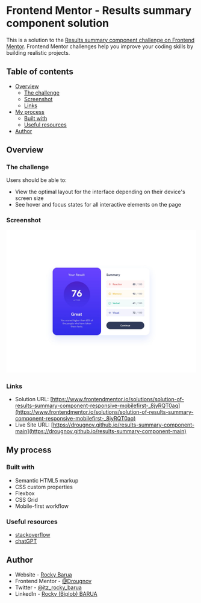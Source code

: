 # Frontend Mentor - Results summary component solution

This is a solution to the [Results summary component challenge on Frontend Mentor](https://www.frontendmentor.io/challenges/results-summary-component-CE_K6s0maV). Frontend Mentor challenges help you improve your coding skills by building realistic projects.

## Table of contents

- [Overview](#overview)
  - [The challenge](#the-challenge)
  - [Screenshot](#screenshot)
  - [Links](#links)
- [My process](#my-process)
  - [Built with](#built-with)
  - [Useful resources](#useful-resources)
- [Author](#author)

## Overview

### The challenge

Users should be able to:

- View the optimal layout for the interface depending on their device's screen size
- See hover and focus states for all interactive elements on the page

### Screenshot

![results summary component solution's screenshot](./design/desktop-design.jpg)

### Links

- Solution URL: [https://www.frontendmentor.io/solutions/solution-of-results-summary-component-responsive-mobilefirst-_8jyRQT0aq](https://www.frontendmentor.io/solutions/solution-of-results-summary-component-responsive-mobilefirst-_8jyRQT0aq)
- Live Site URL: [https://drougnov.github.io/results-summary-component-main](https://drougnov.github.io/results-summary-component-main)

## My process

### Built with

- Semantic HTML5 markup
- CSS custom properties
- Flexbox
- CSS Grid
- Mobile-first workflow

### Useful resources

- [stackoverflow](https://stackoverflow.com)
- [chatGPT](https://chat.openai.com/chat)

## Author

- Website - [Rocky Barua](https://rockybarua.netlify.app)
- Frontend Mentor - [@Drougnov](https://www.frontendmentor.io/profile/Drougnov)
- Twitter - [@itz_rocky_barua](https://twitter.com/itz_rocky_barua)
- LinkedIn - [Rocky (Biplob) BARUA](https://www.linkedin.com/in/rockybarua)

